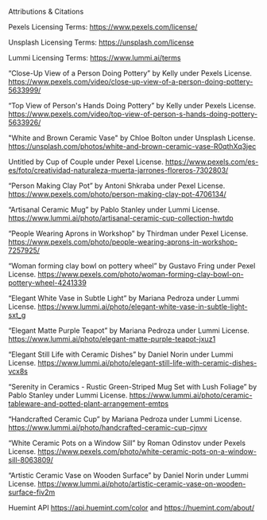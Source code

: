 Attributions & Citations

Pexels Licensing Terms: https://www.pexels.com/license/

Unsplash Licensing Terms: https://unsplash.com/license 

Lummi Licensing Terms: https://www.lummi.ai/terms 

“Close-Up View of a Person Doing Pottery” by Kelly under Pexels License. https://www.pexels.com/video/close-up-view-of-a-person-doing-pottery-5633999/ 

“Top View of Person's Hands Doing Pottery” by Kelly under Pexels License. https://www.pexels.com/video/top-view-of-person-s-hands-doing-pottery-5633926/

"White and Brown Ceramic Vase" by Chloe Bolton under Unsplash License. https://unsplash.com/photos/white-and-brown-ceramic-vase-R0qthXq3jec

Untitled by Cup of Couple under Pexel License. https://www.pexels.com/es-es/foto/creatividad-naturaleza-muerta-jarrones-floreros-7302803/

“Person Making Clay Pot” by Antoni Shkraba under Pexel License.  https://www.pexels.com/photo/person-making-clay-pot-4706134/

“Artisanal Ceramic Mug” by Pablo Stanley under Lummi License. https://www.lummi.ai/photo/artisanal-ceramic-cup-collection-hwtdp

“People Wearing Aprons in Workshop” by Thirdman under Pexel License. https://www.pexels.com/photo/people-wearing-aprons-in-workshop-7257925/

“Woman forming clay bowl on pottery wheel” by Gustavo Fring under Pexel License. https://www.pexels.com/photo/woman-forming-clay-bowl-on-pottery-wheel-4241339

“Elegant White Vase in Subtle Light” by Mariana Pedroza under Lummi License. https://www.lummi.ai/photo/elegant-white-vase-in-subtle-light-sxt_g 

“Elegant Matte Purple Teapot” by Mariana Pedroza under Lummi License. https://www.lummi.ai/photo/elegant-matte-purple-teapot-jxuz1 

“Elegant Still Life with Ceramic Dishes” by Daniel Norin under Lummi License. https://www.lummi.ai/photo/elegant-still-life-with-ceramic-dishes-vcx8s 

“Serenity in Ceramics - Rustic Green-Striped Mug Set with Lush Foliage” by Pablo Stanley under Lummi License.  https://www.lummi.ai/photo/ceramic-tableware-and-potted-plant-arrangement-emtps 

“Handcrafted Ceramic Cup” by Mariana Pedroza under Lummi License.  https://www.lummi.ai/photo/handcrafted-ceramic-cup-cjnvv 

“White Ceramic Pots on a Window Sill” by Roman Odinstov under Pexels License. https://www.pexels.com/photo/white-ceramic-pots-on-a-window-sill-8063809/ 

“Artistic Ceramic Vase on Wooden Surface” by Daniel Norin under Lummi License. https://www.lummi.ai/photo/artistic-ceramic-vase-on-wooden-surface-fiv2m

Huemint API https://api.huemint.com/color and https://huemint.com/about/ 
